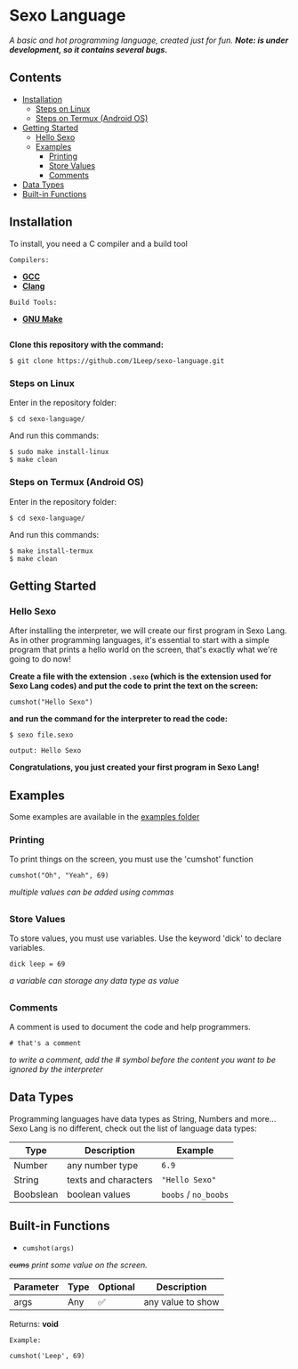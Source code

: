 # Sexo Language
_A basic and hot programming language, created just for fun. **Note: is under development, so it contains several bugs.**_ 

## Contents
- [Installation](#installation) 
  - [Steps on Linux](#steps-on-linux) 
  - [Steps on Termux (Android OS)](#steps-on-termux-android-os) 
- [Getting Started](#getting-started) 
  - [Hello Sexo](#hello-sexo) 
  - [Examples](#examples) 
    - [Printing](#printing) 
    - [Store Values](#store-values) 
    - [Comments](#comments) 
- [Data Types](#data-types) 
- [Built-in Functions](#built-in-functions) 

##

## Installation

To install, you need a C compiler and a build tool

`Compilers:`
* **[GCC](https://gcc.gnu.org/)**
* **[Clang](https://clang.llvm.org/)**

`Build Tools:`
* **[GNU Make](https://www.gnu.org/software/make/)**

##

**Clone this repository with the command:**
```
$ git clone https://github.com/1Leep/sexo-language.git
```

### Steps on Linux 

Enter in the repository folder:
```
$ cd sexo-language/
```

And run this commands:
```
$ sudo make install-linux
$ make clean
```

### Steps on Termux (Android OS) 

Enter in the repository folder:
```
$ cd sexo-language/
```

And run this commands:
```
$ make install-termux
$ make clean
```

##

## Getting Started

### Hello Sexo
After installing the interpreter, we will create our first program in Sexo Lang. 
As in other programming languages, it's essential to start with a simple program that prints a hello world on the screen, that's exactly what we're going to do now! 

**Create a file with the extension `.sexo` (which is the extension used for Sexo Lang codes)
and put the code to print the text on the screen:**
```
cumshot("Hello Sexo") 
```
**and run the command for the interpreter to read the code:**
```
$ sexo file.sexo
```
```
output: Hello Sexo 
```

**Congratulations, you just created your first program in Sexo Lang!**

##

## Examples
Some examples are available in the [examples folder](https://github.com/1Leep/sexo-language/tree/main/examples) 

### Printing
To print things on the screen, you must use the 'cumshot' function 
```
cumshot("Oh", "Yeah", 69) 
```
_multiple values can be added using commas_

##

### Store Values
To store values, you must use variables. Use the keyword 'dick' to declare variables. 
```
dick leep = 69
```
_a variable can storage any data type as value_

##

### Comments
A comment is used to document the code and help programmers. 
```
# that's a comment 
```
_to write a comment, add the # symbol before the content you want to be ignored by the interpreter_

##

## Data Types
Programming languages have data types as String, Numbers and more... 
Sexo Lang is no different, check out the list of language data types:

Type      |     Description      |  Example
----------|----------------------|----------------
Number    | any number type      | `6.9`
String    | texts and characters | `"Hello Sexo"`
Boobslean | boolean values       | `boobs` / `no_boobs`

##

## Built-in Functions

- `cumshot(args)`

_~~cums~~ print some value on the screen._

Parameter | Type    | Optional |  Description      |
----------|---------|----------|-------------------|
args      | Any     |  ✅      | any value to show |

Returns: **void**

`Example:`
```
cumshot('Leep', 69)
```
